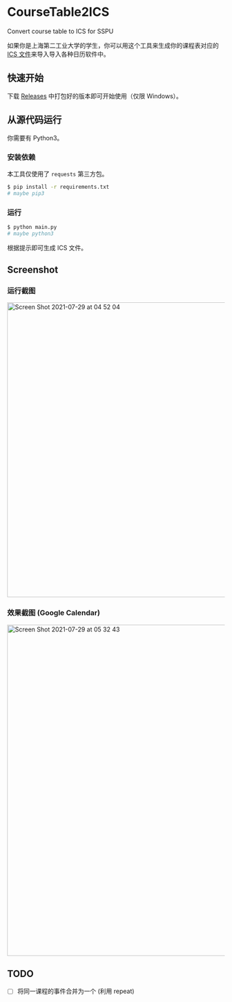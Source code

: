 # CourseTable2ICS

Convert course table to ICS for SSPU

如果你是上海第二工业大学的学生，你可以用这个工具来生成你的课程表对应的 [ICS 文件](https://zh.wikipedia.org/wiki/ICalendar)来导入导入各种日历软件中。

## 快速开始

下载 [Releases](https://github.com/ReekyStive/CourseTable2ICS/releases/latest) 中打包好的版本即可开始使用（仅限 Windows）。

## 从源代码运行

你需要有 Python3。

### 安装依赖

本工具仅使用了 `requests` 第三方包。

``` bash
$ pip install -r requirements.txt
# maybe pip3
```

### 运行

``` bash
$ python main.py
# maybe python3
```

根据提示即可生成 ICS 文件。

## Screenshot

### 运行截图

<img width="682" alt="Screen Shot 2021-07-29 at 04 52 04" src="https://user-images.githubusercontent.com/26853900/127394283-db33a8f4-25d7-4031-9753-4f709c107595.png">

### 效果截图 (Google Calendar)

<img width="766" alt="Screen Shot 2021-07-29 at 05 32 43" src="https://user-images.githubusercontent.com/26853900/127399661-8f2a5b17-928e-4fc0-97d3-de3d910615f9.png">

## TODO

- [ ] 将同一课程的事件合并为一个 (利用 repeat)

